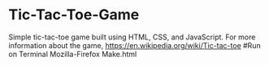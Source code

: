 # Tic-Tac-Toe-Game
Simple tic-tac-toe game built using HTML, CSS, and JavaScript. For more information about the game, https://en.wikipedia.org/wiki/Tic-tac-toe
#Run on Terminal
Mozilla-Firefox Make.html
